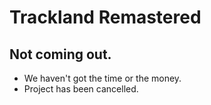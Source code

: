 # Trackland Remastered

## Not coming out.
- We haven't got the time or the money.
- Project has been cancelled.
